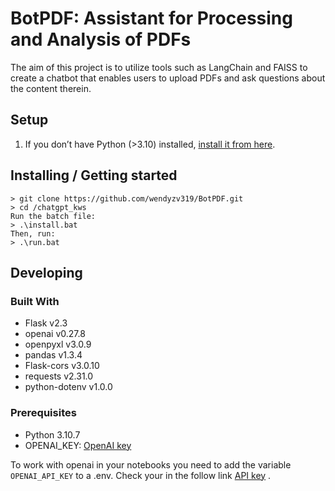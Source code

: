 # BotPDF: Assistant for Processing and Analysis of PDFs

The aim of this project is to utilize tools such as LangChain and FAISS to create a chatbot that enables users to upload PDFs and ask questions about the content therein.

## Setup

1. If you don’t have Python (>3.10) installed, [install it from here](https://www.python.org/downloads/).

## Installing / Getting started
    > git clone https://github.com/wendyzv319/BotPDF.git
    > cd /chatgpt_kws
    Run the batch file:
    > .\install.bat
    Then, run:
    > .\run.bat
   
## Developing

### Built With
- Flask v2.3
- openai v0.27.8
- openpyxl v3.0.9
- pandas v1.3.4
- Flask-cors v3.0.10
- requests v2.31.0
- python-dotenv v1.0.0
  
### Prerequisites
- Python 3.10.7
- OPENAI_KEY: [OpenAI key](https://help.openai.com/en/articles/4936850-where-do-i-find-my-secret-api-key)


To work with openai in your notebooks you need to add the variable `OPENAI_API_KEY` to a .env. Check your in the follow link [API key](https://beta.openai.com/account/api-keys) .

